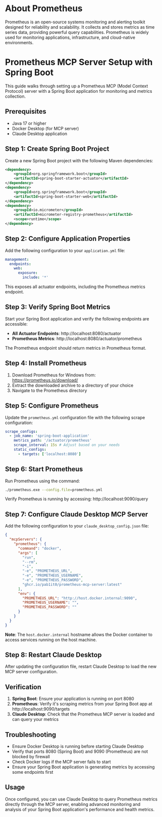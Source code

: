 # About Prometheus
Prometheus is an open-source systems monitoring and alerting toolkit designed for reliability and scalability. It collects and stores metrics as time series data, providing powerful query capabilities. Prometheus is widely used for monitoring applications, infrastructure, and cloud-native environments.

# Prometheus MCP Server Setup with Spring Boot

This guide walks through setting up a Prometheus MCP (Model Context Protocol) server with a Spring Boot application for monitoring and metrics collection.

## Prerequisites

- Java 17 or higher
- Docker Desktop (for MCP server)
- Claude Desktop application

## Step 1: Create Spring Boot Project

Create a new Spring Boot project with the following Maven dependencies:

```xml
<dependency>
    <groupId>org.springframework.boot</groupId>
    <artifactId>spring-boot-starter-actuator</artifactId>
</dependency>
<dependency>
    <groupId>org.springframework.boot</groupId>
    <artifactId>spring-boot-starter-web</artifactId>
</dependency>
<dependency>
    <groupId>io.micrometer</groupId>
    <artifactId>micrometer-registry-prometheus</artifactId>
    <scope>runtime</scope>
</dependency>
```

## Step 2: Configure Application Properties

Add the following configuration to your `application.yml` file:

```yaml
management:
  endpoints:
    web:
      exposure:
        include: '*'
```

This exposes all actuator endpoints, including the Prometheus metrics endpoint.

## Step 3: Verify Spring Boot Metrics

Start your Spring Boot application and verify the following endpoints are accessible:

- **All Actuator Endpoints**: http://localhost:8080/actuator
- **Prometheus Metrics**: http://localhost:8080/actuator/prometheus

The Prometheus endpoint should return metrics in Prometheus format.

## Step 4: Install Prometheus

1. Download Prometheus for Windows from: https://prometheus.io/download/
2. Extract the downloaded archive to a directory of your choice
3. Navigate to the Prometheus directory

## Step 5: Configure Prometheus

Update the `prometheus.yml` configuration file with the following scrape configuration:

```yaml
scrape_configs:
  - job_name: 'spring-boot-application'
    metrics_path: '/actuator/prometheus'
    scrape_interval: 15s # Adjust based on your needs
    static_configs:
      - targets: ['localhost:8080']
```

## Step 6: Start Prometheus

Run Prometheus using the command:
```bash
./prometheus.exe --config.file=prometheus.yml
```

Verify Prometheus is running by accessing: http://localhost:9090/query

## Step 7: Configure Claude Desktop MCP Server

Add the following configuration to your `claude_desktop_config.json` file:

```json
{
  "mcpServers": {
    "prometheus": {
      "command": "docker",
      "args": [
        "run",
        "--rm",
        "-i",
        "-e", "PROMETHEUS_URL",
        "-e", "PROMETHEUS_USERNAME",
        "-e", "PROMETHEUS_PASSWORD",
        "ghcr.io/pab1it0/prometheus-mcp-server:latest"
      ],
      "env": {
        "PROMETHEUS_URL": "http://host.docker.internal:9090",
        "PROMETHEUS_USERNAME": "",
        "PROMETHEUS_PASSWORD": ""
      }
    }
  }
}
```

**Note**: The `host.docker.internal` hostname allows the Docker container to access services running on the host machine.

## Step 8: Restart Claude Desktop

After updating the configuration file, restart Claude Desktop to load the new MCP server configuration.

## Verification

1. **Spring Boot**: Ensure your application is running on port 8080
2. **Prometheus**: Verify it's scraping metrics from your Spring Boot app at http://localhost:9090/targets
3. **Claude Desktop**: Check that the Prometheus MCP server is loaded and can query your metrics

## Troubleshooting

- Ensure Docker Desktop is running before starting Claude Desktop
- Verify that ports 8080 (Spring Boot) and 9090 (Prometheus) are not blocked by firewall
- Check Docker logs if the MCP server fails to start
- Ensure your Spring Boot application is generating metrics by accessing some endpoints first

## Usage

Once configured, you can use Claude Desktop to query Prometheus metrics directly through the MCP server, enabling advanced monitoring and analysis of your Spring Boot application's performance and health metrics.
